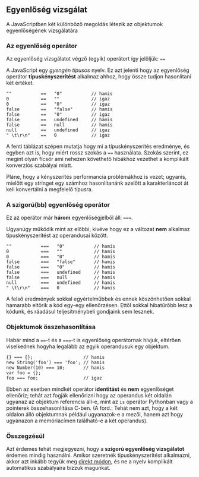 ﻿## Egyenlőség vizsgálat

A JavaScriptben két különböző megoldás létezik az objektumok egyenlőségének 
vizsgálatára

### Az egyenlőség operátor

Az egyenlőség vizsgálatot végző (egyik) operátort így jelöljük: `==`

A JavaScript egy *gyengén típusos* nyelv. Ez azt jelenti hogy az egyenlőség
operátor **típuskényszerítést** alkalmaz ahhoz, hogy össze tudjon hasonlítani
két értéket.
    
    ""           ==   "0"           // hamis
    0            ==   ""            // igaz
    0            ==   "0"           // igaz
    false        ==   "false"       // hamis
    false        ==   "0"           // igaz
    false        ==   undefined     // hamis
    false        ==   null          // hamis
    null         ==   undefined     // igaz
    " \t\r\n"    ==   0             // igaz

A fenti táblázat szépen mutatja hogy mi a típuskényszerítés eredménye, és egyben
azt is, hogy miért rossz szokás a `==` használata. Szokás szerint, ez megint
olyan fícsör ami nehezen követhető hibákhoz vezethet a komplikált konverziós
szabályai miatt.

Pláne, hogy a kényszerítés performancia problémákhoz is vezet; ugyanis, mielőtt
egy stringet egy számhoz hasonlítanánk azelőtt a karakterláncot át kell konvertálni
a megfelelő típusra.

### A szigorú(bb) egyenlőség operátor

Ez az operátor már **három** egyenlőségjelből áll: `===`.

Ugyanúgy működik mint az előbbi, kivéve hogy ez a változat **nem** alkalmaz
típuskényszerítést az operandusai között.

    ""           ===   "0"           // hamis
    0            ===   ""            // hamis
    0            ===   "0"           // hamis
    false        ===   "false"       // hamis
    false        ===   "0"           // hamis
    false        ===   undefined     // hamis
    false        ===   null          // hamis
    null         ===   undefined     // hamis
    " \t\r\n"    ===   0             // hamis

A felső eredmények sokkal egyértelműbbek és ennek köszönhetően sokkal hamarabb
eltörik a kód egy-egy ellenőrzésen. Ettől sokkal hibatűrőbb lesz
a kódunk, és ráadásul teljesítménybeli gondjaink sem lesznek.

### Objektumok összehasonlítása

Habár mind a `==`-t és a `===`-t is egyenlőség operátornak hívjuk, eltérően
viselkednek hogyha legalább az egyik operandusuk egy objektum.
	
	{} === {};                   // hamis
    new String('foo') === 'foo'; // hamis
    new Number(10) === 10;       // hamis
    var foo = {};
    foo === foo;                 // igaz
	
Ebben az esetben mindkét operátor **identitást** és **nem** egyenlőséget 
ellenőriz; tehát azt fogják ellenőrizni hogy az operandus két oldalán
ugyanaz az objektum referencia áll-e, mint az `is` operátor Pythonban
vagy a pointerek összehasonlítása C-ben. (A ford.: Tehát nem azt, hogy a 
két oldalon álló objektumnak például ugyanazok-e a mezői, hanem azt hogy ugyanazon
a memóriacímen található-e a két operandus).

### Összegzésül

Azt érdemes tehát megjegyezni, hogy a **szigorú egyenlőség vizsgálatot** érdemes
mindig használni. Amikor szeretnék típuskényszerítést alkalmazni, akkor azt
inkább tegyük meg [direkt módon](#types.casting), és ne a nyelv komplikált
automatikus szabályaira bízzuk magunkat. 
